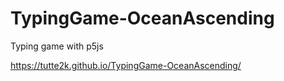# TypingGame-OceanAscending
Typing game with p5js

https://tutte2k.github.io/TypingGame-OceanAscending/
